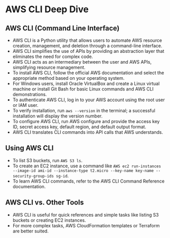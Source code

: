 
# AWS CLI Deep Dive

## AWS CLI (Command Line Interface)
- AWS CLI is a Python utility that allows users to automate AWS resource creation, management, and deletion through a command-line interface.
- AWS CLI simplifies the use of APIs by providing an abstraction layer that eliminates the need for complex code.
- AWS CLI acts as an intermediary between the user and AWS APIs, simplifying resource management.
- To install AWS CLI, follow the official AWS documentation and select the appropriate method based on your operating system.
- For Windows users, install Oracle VirtualBox and create a Linux virtual machine or install Git Bash for basic Linux commands and AWS CLI demonstrations.
- To authenticate AWS CLI, log in to your AWS account using the root user or IAM user.
- To verify installation, run `aws --version` in the terminal; a successful installation will display the version number.
- To configure AWS CLI, run AWS configure and provide the access key ID, secret access key, default region, and default output format.
- AWS CLI translates CLI commands into API calls that AWS understands.

## Using AWS CLI
- To list S3 buckets, run `AWS S3 ls`.
- To create an EC2 instance, use a command like `AWS ec2 run-instances --image-id ami-id --instance-type t2.micro --key-name key-name --security-group-ids sg-id`.
- To learn AWS CLI commands, refer to the AWS CLI Command Reference documentation.



## AWS CLI vs. Other Tools


- AWS CLI is useful for quick references and simple tasks like listing S3 buckets or creating EC2 instances.
- For more complex tasks, AWS CloudFormation templates or Terraform are better suited.

